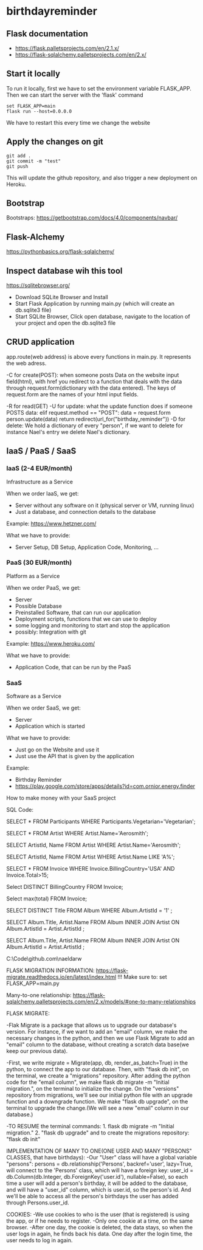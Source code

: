 # birthdayreminder

## Flask documentation
- https://flask.palletsprojects.com/en/2.1.x/
- https://flask-sqlalchemy.palletsprojects.com/en/2.x/

## Start it locally

To run it locally, first we have to set the environment variable FLASK_APP.
Then we can start the server with the 'flask' command
```shell script
set FLASK_APP=main
flask run --host=0.0.0.0

```
We have to restart this every time we change the website

## Apply the changes on git
```shell script
git add .
git commit -m "test"
git push
```

This will update the github repository, and also trigger a new deployment on Heroku.

## Bootstrap
Bootstraps: https://getbootstrap.com/docs/4.0/components/navbar/

## Flask-Alchemy
https://pythonbasics.org/flask-sqlalchemy/


## Inspect database wih this tool
https://sqlitebrowser.org/

- Download SQLite Browser and Install
- Start Flask Application by running main.py (which will create an db.sqlite3 file)
- Start SQLite Browser, Click open database, navigate to the location of your project and open the db.sqlite3 file

## CRUD application

app.route(web address) is above every functions in main.py. It represents the web adress.

-C for create(POST): when someone posts Data on the website input field(html),
with href you redirect to a function that deals with the data through request.form(dictionary with the data entered).
The keys of request.form are the names of your html input fields.

-R for read(GET)
-U for update: what the update function does if someone POSTS data:
    elif request.method == "POST":
        data = request.form
        person.update(data)
        return redirect(url_for("birthday_reminder"))
-D for delete: We hold a dictionary of every "person", if we want to delete for instance Nael's entry
we delete Nael's dictionary.


## IaaS / PaaS / SaaS

### IaaS (2-4 EUR/month)
Infrastructure as a Service

When we order IaaS, we get:
- Server without any software on it (physical server or VM, running linux)
- Just a database, and connection details to the database

Example:
https://www.hetzner.com/

What we have to provide:
- Server Setup, DB Setup, Application Code, Monitoring, ...

### PaaS (30 EUR/month)
Platform as a Service

When we order PaaS, we get:
- Server
- Possible Database
- Preinstalled Software, that can run our application
- Deployment scripts, functions that we can use to deploy
- some logging and monitoring to start and stop the application
- possibly: Integration with git

Example:
https://www.heroku.com/

What we have to provide:
- Application Code, that can be run by the PaaS

### SaaS
Software as a Service

When we order SaaS, we get:
- Server
- Application which is started

What we have to provide:
- Just go on the Website and use it
- Just use the API that is given by the application

Example:
- Birthday Reminder
- https://play.google.com/store/apps/details?id=com.ornior.energy.finder

How to make money with your SaaS project


SQL Code:

SELECT * 
FROM Participants 
WHERE Participants.Vegetarian='Vegetarian';


SELECT * 
FROM Artist
WHERE Artist.Name='Aerosmith';


SELECT ArtistId, Name
FROM Artist
WHERE Artist.Name='Aerosmith';


SELECT ArtistId, Name
FROM Artist
WHERE Artist.Name LIKE 'A%';


SELECT *
FROM Invoice
WHERE Invoice.BillingCountry='USA' AND Invoice.Total>15;


Select DISTINCT BillingCountry
FROM Invoice;


Select max(total)
FROM Invoice;


SELECT  DISTINCT Title
FROM Album 
WHERE Album.ArtistId = '1' ;

SELECT Album.Title, Artist.Name
FROM Album
INNER JOIN Artist ON Album.ArtistId = Artist.ArtistId ;


SELECT Album.Title, Artist.Name
FROM Album
INNER JOIN Artist ON Album.ArtistId = Artist.ArtistId ;

C:\Code\github.com\naeldarw

FLASK MIGRATION INFORMATION:
https://flask-migrate.readthedocs.io/en/latest/index.html
!!! Make sure to: set FLASK_APP=main.py

Many-to-one relationship:
https://flask-sqlalchemy.palletsprojects.com/en/2.x/models/#one-to-many-relationships

FLASK MIGRATE:

-Flak Migrate is a package that allows us to upgrade our database's version. For instance, 
if we want to add an "email" column, we make the necessary changes in the python, and then we use
Flask Migrate to add an "email" column to the database, without creating a scratch data base(we keep our previous data).

-First, we write migrate = Migrate(app, db, render_as_batch=True) in the python, to connect the app to our database.
Then, with "flask db init", on the terminal, we create a "migrations" repository. After adding the python code
for the "email column", we make flask db migrate -m "Initial migration.", on the terminal to initialize the change.
On the "versions" repository from migrations, we'll see our initial python file with an upgrade function and a downgrade function.
We make "flask db upgrade", on the terminal to upgrade the change.(We will see a new "email" column in our database.)

-TO RESUME the terminal commands: 1. flask db migrate -m "Initial migration."
2. "flask db upgrade" and to create the migrations repository: "flask db init"

IMPLEMENTATION OF MANY TO ONE(ONE USER AND MANY "PERSONS" CLASSES, that have birthdays):
-Our "User" class will have a global variable "persons": persons = db.relationship('Persons', backref='user', lazy=True,
will connect to the 'Persons' class, which will have a foreign key: user_id = db.Column(db.Integer, db.ForeignKey('user.id'), nullable=False),
so each time a user will add a person's birthday, it will be added to the database, and will have
a "user_id" column, which is user.id, so the person's id. And we'll be able to access all the person's birthdays
the user has added through Persons.user_id.

COOKIES:
-We use cookies to who is the user (that is registered) is using the app, or if he needs to register.
-Only one cookie at a time, on the same browser.
-After one day, the cookie is deleted, the data stays, so when the user logs
in again, he finds back his data. One day after the login time, the user needs to 
log in again.
